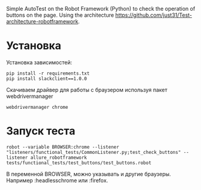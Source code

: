 Simple AutoTest on the Robot Framework (Python) to check the operation of buttons on the page. Using the architecture https://github.com/just31/Test-architecture-robotframework.

# Установка


Установка зависимостей:

    pip install -r requirements.txt
    pip install slackclient==1.0.0
    
    
Скачиваем драйвер для работы с браузером используя пакет webdrivermanager

    webdrivermanager chrome 
    

# Запуск теста
    robot --variable BROWSER:chrome --listener "listeners/functional_tests/CommonListener.py;test_check_buttons" --listener allure_robotframework tests/functional_tests/test_buttons/test_buttons.robot

В переменной BROWSER, можно указывать и другие браузеры. Например :headlesschrome или :firefox.
